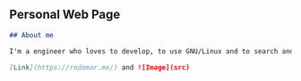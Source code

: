 ## Personal Web Page

```markdown
## About me

I'm a engineer who loves to develop, to use GNU/Linux and to search and work on projects related to the new technologies.

[Link](https://rodomar.mx/) and ![Image](src)
```

